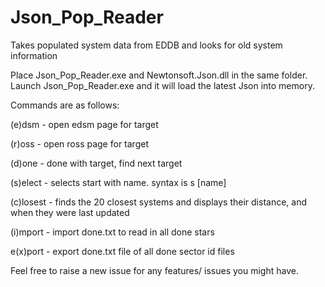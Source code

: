 # Json_Pop_Reader
Takes populated system data from EDDB and looks for old system information

Place Json_Pop_Reader.exe and Newtonsoft.Json.dll in the same folder. Launch Json_Pop_Reader.exe and it will load the latest Json into memory.

Commands are as follows:

(e)dsm - open edsm page for target

(r)oss - open ross page for target

(d)one - done with target, find next target

(s)elect - selects start with name. syntax is s [name]

(c)losest - finds the 20 closest systems and displays their distance, and when they were last updated

(i)mport - import done.txt to read in all done stars

e(x)port - export done.txt file of all done sector id files

Feel free to raise a new issue for any features/ issues you might have.
